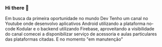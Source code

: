 ### Hi there 👋

Em busca da primeira oportunidade no mundo Dev
Tenho um canal no Youtube onde desenvolvo aplicativos Android utilizando a plataforma no-code Kodular e o backend utilizando Firebase, aproveitando a visibilidade do canal comecei a disponibilizar serviço de acessoria e aulas particulares das plataformas citadas.
E no momento 
"em manutenção"
<!--
**edmilson-torres/edmilson-torres** is a ✨ _special_ ✨ repository because its `README.md` (this file) appears on your GitHub profile.

Here are some ideas to get you started:

- 🔭 I’m currently working on ...
- 🌱 I’m currently learning ...
- 👯 I’m looking to collaborate on ...
- 🤔 I’m looking for help with ...
- 💬 Ask me about ...
- 📫 How to reach me: ...
- 😄 Pronouns: ...
- ⚡ Fun fact: ...
-->
